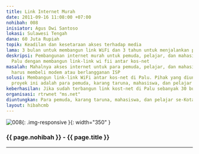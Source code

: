 ```yaml
---
title: Link Internet Murah
date: 2011-09-16 11:08:00 +07:00
nohibah: 008
inisiator: Agus Dwi Santoso
lokasi: Sulawesi Tengah
dana: 60 Juta Rupiah
topik: Keadilan dan kesetaraan akses terhadap media
lama: 3 bulan untuk membangun link WiFi dan 3 tahun untuk menjalankan proyek
deskripsi: Pembangunan internet murah untuk pemuda, pelajar, dan mahasiswa di Kota
  Palu dengan membangun link-link wi fii antar kos-net
masalah: Mahalnya akses internet untuk para pemuda, pelajar, dan mahasiswa karena
  harus membeli modem atau berlangganan ISP
solusi: Membangun link-link WiFi antar kos-net di Palu. Pihak yang diuntungkan melalui
  proyek ini adalah para pemuda, karang taruna, mahasiswa, dan pelajar se-Kota Palu
keberhasilan: Jika sudah terbangun link kost-net di Palu sebanyak 30 buah
organisasi: rtrwnet "ms.net"
diuntungkan: Para pemuda, karang taruna, mahasiswa, dan pelajar se-Kota Palu
layout: hibahcmb
---
```


![008](/static/img/hibahcmb/008.png){: .img-responsive }{: width="350" }

### {{ page.nohibah }} - {{ page.title }}

---
